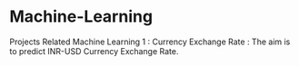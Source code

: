 # Machine-Learning
Projects Related Machine Learning
1 : Currency Exchange Rate : The aim is to predict INR-USD Currency Exchange Rate.
